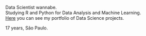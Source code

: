 Data Scientist wannabe.   
Studying R and Python for Data Analysis and Machine Learning.   
[Here](https://github.com/KenzoBH/Data-Science) you can see my portfolio of Data Science projects.

17 years, São Paulo.

<!---
KenzoBH/KenzoBH is a ✨ special ✨ repository because its `README.md` (this file) appears on your GitHub profile.
You can click the Preview link to take a look at your changes.
--->

